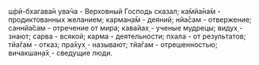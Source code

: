 ш́рӣ-бхагава̄н ува̄ча - Верховный Господь сказал; ка̄мйа̄на̄м - продиктованных желанием; карман̣а̄м - деяний; нйа̄сам - отвержение; саннйа̄сам - отречение от мира; кавайах̣ - ученые мудрецы; видух̣ - знают; сарва - всякой; карма - деятельности; пхала - от результатов; тйа̄гам - отказ; пра̄хух̣ - называют; тйа̄гам - отрешенностью; вичакшан̣а̄х̣ - сведущие люди.